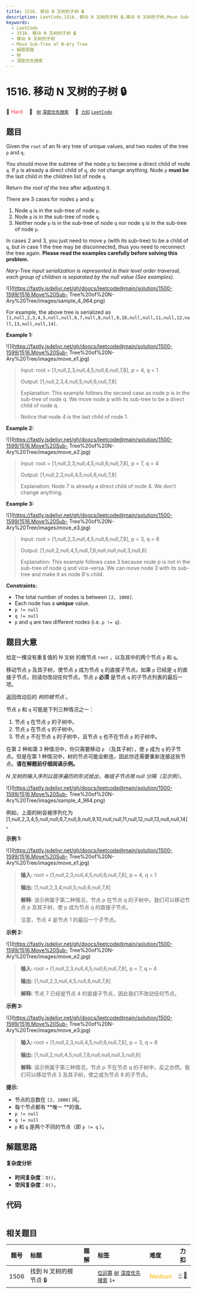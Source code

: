 ```yaml
---
title: 1516. 移动 N 叉树的子树 🔒
description: LeetCode,1516. 移动 N 叉树的子树 🔒,移动 N 叉树的子树,Move Sub-Tree of N-Ary Tree,解题思路,树,深度优先搜索
keywords:
  - LeetCode
  - 1516. 移动 N 叉树的子树 🔒
  - 移动 N 叉树的子树
  - Move Sub-Tree of N-Ary Tree
  - 解题思路
  - 树
  - 深度优先搜索
---
```


# 1516. 移动 N 叉树的子树 🔒

🔴 <font color=#ff334b>Hard</font>&emsp; 🔖&ensp; [`树`](/tag/tree.md) [`深度优先搜索`](/tag/depth-first-search.md)&emsp; 🔗&ensp;[`力扣`](https://leetcode.cn/problems/move-sub-tree-of-n-ary-tree) [`LeetCode`](https://leetcode.com/problems/move-sub-tree-of-n-ary-tree)

## 题目

Given the `root` of an N-ary tree of unique values, and two nodes of the tree
`p` and `q`.

You should move the subtree of the node `p` to become a direct child of node
`q`. If `p` is already a direct child of `q`, do not change anything. Node `p`
**must be** the last child in the children list of node `q`.

Return _the root of the tree_ after adjusting it.



There are 3 cases for nodes `p` and `q`:

  1. Node `q` is in the sub-tree of node `p`.
  2. Node `p` is in the sub-tree of node `q`.
  3. Neither node `p` is in the sub-tree of node `q` nor node `q` is in the sub-tree of node `p`.

In cases 2 and 3, you just need to move `p` (with its sub-tree) to be a child
of `q`, but in case 1 the tree may be disconnected, thus you need to reconnect
the tree again. **Please read the examples carefully before solving this
problem.**



_Nary-Tree input serialization is represented in their level order traversal,
each group of children is separated by the null value (See examples)._

![](https://fastly.jsdelivr.net/gh/doocs/leetcode@main/solution/1500-1599/1516.Move%20Sub-
Tree%20of%20N-Ary%20Tree/images/sample_4_964.png)

For example, the above tree is serialized as
`[1,null,2,3,4,5,null,null,6,7,null,8,null,9,10,null,null,11,null,12,null,13,null,null,14]`.



**Example 1:**

![](https://fastly.jsdelivr.net/gh/doocs/leetcode@main/solution/1500-1599/1516.Move%20Sub-
Tree%20of%20N-Ary%20Tree/images/move_e1.jpg)

> Input: root = [1,null,2,3,null,4,5,null,6,null,7,8], p = 4, q = 1
> 
> Output: [1,null,2,3,4,null,5,null,6,null,7,8]
> 
> Explanation: This example follows the second case as node p is in the sub-tree of node q. We move node p with its sub-tree to be a direct child of node q.
> 
> Notice that node 4 is the last child of node 1.

**Example 2:**

![](https://fastly.jsdelivr.net/gh/doocs/leetcode@main/solution/1500-1599/1516.Move%20Sub-
Tree%20of%20N-Ary%20Tree/images/move_e2.jpg)

> Input: root = [1,null,2,3,null,4,5,null,6,null,7,8], p = 7, q = 4
> 
> Output: [1,null,2,3,null,4,5,null,6,null,7,8]
> 
> Explanation: Node 7 is already a direct child of node 4. We don't change anything.

**Example 3:**

![](https://fastly.jsdelivr.net/gh/doocs/leetcode@main/solution/1500-1599/1516.Move%20Sub-
Tree%20of%20N-Ary%20Tree/images/move_e3.jpg)

> Input: root = [1,null,2,3,null,4,5,null,6,null,7,8], p = 3, q = 8
> 
> Output: [1,null,2,null,4,5,null,7,8,null,null,null,3,null,6]
> 
> Explanation: This example follows case 3 because node p is not in the sub-tree of node q and vice-versa. We can move node 3 with its sub-tree and make it as node 8's child.

**Constraints:**

  * The total number of nodes is between `[2, 1000]`.
  * Each node has a **unique** value.
  * `p != null`
  * `q != null`
  * `p` and `q` are two different nodes (i.e. `p != q`).


## 题目大意

给定一棵没有重复值的 N 叉树 的根节点 `root` ，以及其中的两个节点 `p` 和 `q`。

移动节点 `p` 及其子树，使节点 `p` 成为节点 `q` 的直接子节点。如果 `p` 已经是 `q` 的直接子节点，则请勿改动任何节点。节点 `p`
**必须** 是节点 `q` 的子节点列表的最后一项。

返回改动后的 _树的根节点_ 。



节点 `p` 和 `q` 可能是下列三种情况之一：

  1. 节点 `q` 在节点 `p` 的子树中。
  2. 节点 `p` 在节点 `q` 的子树中。
  3. 节点 `p` 不在节点 `q` 的子树中，且节点 `q` 也不在节点 `p` 的子树中。

在第 2 种和第 3 种情况中，你只需要移动 `p` （及其子树），使 `p` 成为 `q` 的子节点。但是在第 1
种情况中，树的节点可能会断连，因此你还需要重新连接这些节点。**请在解题前仔细阅读示例。**



_N 叉树的输入序列以层序遍历的形式给出，每组子节点用 null 分隔（见示例）。_

![](https://fastly.jsdelivr.net/gh/doocs/leetcode@main/solution/1500-1599/1516.Move%20Sub-
Tree%20of%20N-Ary%20Tree/images/sample_4_964.png)

例如，上面的树会被序列化为
[1,null,2,3,4,5,null,null,6,7,null,8,null,9,10,null,null,11,null,12,null,13,null,null,14]。



**示例 1:**

![](https://fastly.jsdelivr.net/gh/doocs/leetcode@main/solution/1500-1599/1516.Move%20Sub-
Tree%20of%20N-Ary%20Tree/images/move_e1.jpg)

> 
> 
> 
> 
> 
> **输入:** root = [1,null,2,3,null,4,5,null,6,null,7,8], p = 4, q = 1
> 
> **输出:** [1,null,2,3,4,null,5,null,6,null,7,8]
> 
> **解释:** 该示例属于第二种情况，节点 p 在节点 q 的子树中。我们可以移动节点 p 及其子树，使 p 成为节点 q 的直接子节点。
> 
> 注意，节点 4 是节点 1 的最后一个子节点。

**示例 2:**

![](https://fastly.jsdelivr.net/gh/doocs/leetcode@main/solution/1500-1599/1516.Move%20Sub-
Tree%20of%20N-Ary%20Tree/images/move_e2.jpg)

> 
> 
> 
> 
> 
> **输入:** root = [1,null,2,3,null,4,5,null,6,null,7,8], p = 7, q = 4
> 
> **输出:** [1,null,2,3,null,4,5,null,6,null,7,8]
> 
> **解释:** 节点 7 已经是节点 4 的直接子节点，因此我们不改动任何节点。
> 
> 

**示例 3:**

![](https://fastly.jsdelivr.net/gh/doocs/leetcode@main/solution/1500-1599/1516.Move%20Sub-
Tree%20of%20N-Ary%20Tree/images/move_e3.jpg)

> 
> 
> 
> 
> 
> **输入:** root = [1,null,2,3,null,4,5,null,6,null,7,8], p = 3, q = 8
> 
> **输出:** [1,null,2,null,4,5,null,7,8,null,null,null,3,null,6]
> 
> **解释:** 该示例属于第三种情况，节点 p 不在节点 q 的子树中，反之亦然。我们可以移动节点 3 及其子树，使之成为节点 8 的子节点。
> 
> 



**提示:**

  * 节点的总数在 `[2, 1000]` 间。
  * 每个节点都有 **唯一  **的值。
  * `p != null`
  * `q != null`
  * `p` 和 `q` 是两个不同的节点（即 `p != q` ）。




## 解题思路

#### 复杂度分析

- **时间复杂度**：`O()`，
- **空间复杂度**：`O()`，

## 代码

```javascript

```

## 相关题目

<!-- prettier-ignore -->
| 题号 | 标题 | 题解 | 标签 | 难度 | 力扣 |
| :------: | :------ | :------: | :------ | :------ | :------: |
| 1506 | 找到 N 叉树的根节点 🔒 |  |  [`位运算`](/tag/bit-manipulation.md) [`树`](/tag/tree.md) [`深度优先搜索`](/tag/depth-first-search.md) `1+` | <font color=#ffb800>Medium</font> | [🀄️](https://leetcode.cn/problems/find-root-of-n-ary-tree) [🔗](https://leetcode.com/problems/find-root-of-n-ary-tree) |